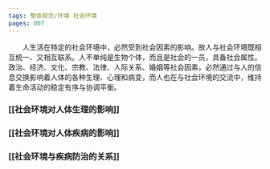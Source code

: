```yaml
---
tags: 整体观念/环境 社会环境
pages: 007
---
```

&emsp;&emsp;人生活在特定的社会环境中，必然受到社会因素的影响。故人与社会环境既相互统一、又相互联系。人不单纯是生物个体，而且是社会的一员，具备社会属性。政治、经济、文化、宗教、法律、人际关系、婚姻等社会因素，必然通过与人的信息交换影响着人体的各种生理、心理和病变，而人也在与社会环境的交流中，维持着生命活动的稳定有序与协调平衡。
### [[社会环境对人体生理的影响]]
### [[社会环境对人体疾病的影响]]
### [[社会环境与疾病防治的关系]]